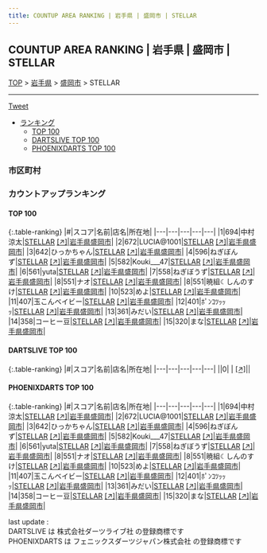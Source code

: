 ```yaml
---
title: COUNTUP AREA RANKING | 岩手県 | 盛岡市 | STELLAR
---
```

## COUNTUP AREA RANKING | 岩手県 | 盛岡市 | STELLAR

[TOP](/darts/rank/) > [岩手県](/darts/rank/岩手県/) > [盛岡市](/darts/rank/岩手県/盛岡市/) > STELLAR

___

<a href="https://twitter.com/share?ref_src=twsrc%5Etfw" data-text="COUNTUP AREA RANKING | 岩手県盛岡市STELLAR" class="twitter-share-button" data-hashtags="DARTSLIVE,PHOENIXDARTS,darts,ダーツ" data-show-count="false">Tweet</a>

* [ランキング](#カウントアップランキング)
    * [TOP 100](#top-100)
    * [DARTSLIVE TOP 100](#dartslive-top-100)
    * [PHOENIXDARTS TOP 100](#phoenixdarts-top-100)

### 市区町村

<ul>

</ul>

### カウントアップランキング

#### TOP 100



{:.table-ranking}
|#|スコア|名前|店名|所在地|
|---|---|---|---|---|
|1|694|<span class="rank-name-pd">中村 涼太</span>|<a href="/darts/rank/shops/88770.html">STELLAR</a> <a href="https://vs.phoenixdarts.com/jp/shop/shopDetailInfo/s_88770?s_seq=88770">[↗]</a>|<a href="/darts/rank/岩手県/盛岡市">岩手県盛岡市</a>|
|2|672|<span class="rank-name-pd">LUCIA@1001</span>|<a href="/darts/rank/shops/88770.html">STELLAR</a> <a href="https://vs.phoenixdarts.com/jp/shop/shopDetailInfo/s_88770?s_seq=88770">[↗]</a>|<a href="/darts/rank/岩手県/盛岡市">岩手県盛岡市</a>|
|3|642|<span class="rank-name-pd">ひっかちゃん</span>|<a href="/darts/rank/shops/88770.html">STELLAR</a> <a href="https://vs.phoenixdarts.com/jp/shop/shopDetailInfo/s_88770?s_seq=88770">[↗]</a>|<a href="/darts/rank/岩手県/盛岡市">岩手県盛岡市</a>|
|4|596|<span class="rank-name-pd">ねぎぼんず</span>|<a href="/darts/rank/shops/88770.html">STELLAR</a> <a href="https://vs.phoenixdarts.com/jp/shop/shopDetailInfo/s_88770?s_seq=88770">[↗]</a>|<a href="/darts/rank/岩手県/盛岡市">岩手県盛岡市</a>|
|5|582|<span class="rank-name-pd">Kouki___47</span>|<a href="/darts/rank/shops/88770.html">STELLAR</a> <a href="https://vs.phoenixdarts.com/jp/shop/shopDetailInfo/s_88770?s_seq=88770">[↗]</a>|<a href="/darts/rank/岩手県/盛岡市">岩手県盛岡市</a>|
|6|561|<span class="rank-name-pd">yuta</span>|<a href="/darts/rank/shops/88770.html">STELLAR</a> <a href="https://vs.phoenixdarts.com/jp/shop/shopDetailInfo/s_88770?s_seq=88770">[↗]</a>|<a href="/darts/rank/岩手県/盛岡市">岩手県盛岡市</a>|
|7|558|<span class="rank-name-pd">ねぎぼうず</span>|<a href="/darts/rank/shops/88770.html">STELLAR</a> <a href="https://vs.phoenixdarts.com/jp/shop/shopDetailInfo/s_88770?s_seq=88770">[↗]</a>|<a href="/darts/rank/岩手県/盛岡市">岩手県盛岡市</a>|
|8|551|<span class="rank-name-pd">ナオ</span>|<a href="/darts/rank/shops/88770.html">STELLAR</a> <a href="https://vs.phoenixdarts.com/jp/shop/shopDetailInfo/s_88770?s_seq=88770">[↗]</a>|<a href="/darts/rank/岩手県/盛岡市">岩手県盛岡市</a>|
|8|551|<span class="rank-name-pd">暁組☾しんのすけ</span>|<a href="/darts/rank/shops/88770.html">STELLAR</a> <a href="https://vs.phoenixdarts.com/jp/shop/shopDetailInfo/s_88770?s_seq=88770">[↗]</a>|<a href="/darts/rank/岩手県/盛岡市">岩手県盛岡市</a>|
|10|523|<span class="rank-name-pd">めよ</span>|<a href="/darts/rank/shops/88770.html">STELLAR</a> <a href="https://vs.phoenixdarts.com/jp/shop/shopDetailInfo/s_88770?s_seq=88770">[↗]</a>|<a href="/darts/rank/岩手県/盛岡市">岩手県盛岡市</a>|
|11|407|<span class="rank-name-pd">玉こんベイビー</span>|<a href="/darts/rank/shops/88770.html">STELLAR</a> <a href="https://vs.phoenixdarts.com/jp/shop/shopDetailInfo/s_88770?s_seq=88770">[↗]</a>|<a href="/darts/rank/岩手県/盛岡市">岩手県盛岡市</a>|
|12|401|<span class="rank-name-pd">ﾎﾟﾝｺﾂｯｯｯ</span>|<a href="/darts/rank/shops/88770.html">STELLAR</a> <a href="https://vs.phoenixdarts.com/jp/shop/shopDetailInfo/s_88770?s_seq=88770">[↗]</a>|<a href="/darts/rank/岩手県/盛岡市">岩手県盛岡市</a>|
|13|361|<span class="rank-name-pd">みだい</span>|<a href="/darts/rank/shops/88770.html">STELLAR</a> <a href="https://vs.phoenixdarts.com/jp/shop/shopDetailInfo/s_88770?s_seq=88770">[↗]</a>|<a href="/darts/rank/岩手県/盛岡市">岩手県盛岡市</a>|
|14|358|<span class="rank-name-pd">コーヒー豆</span>|<a href="/darts/rank/shops/88770.html">STELLAR</a> <a href="https://vs.phoenixdarts.com/jp/shop/shopDetailInfo/s_88770?s_seq=88770">[↗]</a>|<a href="/darts/rank/岩手県/盛岡市">岩手県盛岡市</a>|
|15|320|<span class="rank-name-pd">まな</span>|<a href="/darts/rank/shops/88770.html">STELLAR</a> <a href="https://vs.phoenixdarts.com/jp/shop/shopDetailInfo/s_88770?s_seq=88770">[↗]</a>|<a href="/darts/rank/岩手県/盛岡市">岩手県盛岡市</a>|


#### DARTSLIVE TOP 100



{:.table-ranking}
|#|スコア|名前|店名|所在地|
|---|---|---|---|---|
||0|<span class="rank-name-dl"> </span>|<a href="/darts/rank/shops/.html"></a> <a href="">[↗]</a>|<a href="/darts/rank//"></a>|


#### PHOENIXDARTS TOP 100



{:.table-ranking}
|#|スコア|名前|店名|所在地|
|---|---|---|---|---|
|1|694|<span class="rank-name-pd">中村 涼太</span>|<a href="/darts/rank/shops/88770.html">STELLAR</a> <a href="https://vs.phoenixdarts.com/jp/shop/shopDetailInfo/s_88770?s_seq=88770">[↗]</a>|<a href="/darts/rank/岩手県/盛岡市">岩手県盛岡市</a>|
|2|672|<span class="rank-name-pd">LUCIA@1001</span>|<a href="/darts/rank/shops/88770.html">STELLAR</a> <a href="https://vs.phoenixdarts.com/jp/shop/shopDetailInfo/s_88770?s_seq=88770">[↗]</a>|<a href="/darts/rank/岩手県/盛岡市">岩手県盛岡市</a>|
|3|642|<span class="rank-name-pd">ひっかちゃん</span>|<a href="/darts/rank/shops/88770.html">STELLAR</a> <a href="https://vs.phoenixdarts.com/jp/shop/shopDetailInfo/s_88770?s_seq=88770">[↗]</a>|<a href="/darts/rank/岩手県/盛岡市">岩手県盛岡市</a>|
|4|596|<span class="rank-name-pd">ねぎぼんず</span>|<a href="/darts/rank/shops/88770.html">STELLAR</a> <a href="https://vs.phoenixdarts.com/jp/shop/shopDetailInfo/s_88770?s_seq=88770">[↗]</a>|<a href="/darts/rank/岩手県/盛岡市">岩手県盛岡市</a>|
|5|582|<span class="rank-name-pd">Kouki___47</span>|<a href="/darts/rank/shops/88770.html">STELLAR</a> <a href="https://vs.phoenixdarts.com/jp/shop/shopDetailInfo/s_88770?s_seq=88770">[↗]</a>|<a href="/darts/rank/岩手県/盛岡市">岩手県盛岡市</a>|
|6|561|<span class="rank-name-pd">yuta</span>|<a href="/darts/rank/shops/88770.html">STELLAR</a> <a href="https://vs.phoenixdarts.com/jp/shop/shopDetailInfo/s_88770?s_seq=88770">[↗]</a>|<a href="/darts/rank/岩手県/盛岡市">岩手県盛岡市</a>|
|7|558|<span class="rank-name-pd">ねぎぼうず</span>|<a href="/darts/rank/shops/88770.html">STELLAR</a> <a href="https://vs.phoenixdarts.com/jp/shop/shopDetailInfo/s_88770?s_seq=88770">[↗]</a>|<a href="/darts/rank/岩手県/盛岡市">岩手県盛岡市</a>|
|8|551|<span class="rank-name-pd">ナオ</span>|<a href="/darts/rank/shops/88770.html">STELLAR</a> <a href="https://vs.phoenixdarts.com/jp/shop/shopDetailInfo/s_88770?s_seq=88770">[↗]</a>|<a href="/darts/rank/岩手県/盛岡市">岩手県盛岡市</a>|
|8|551|<span class="rank-name-pd">暁組☾しんのすけ</span>|<a href="/darts/rank/shops/88770.html">STELLAR</a> <a href="https://vs.phoenixdarts.com/jp/shop/shopDetailInfo/s_88770?s_seq=88770">[↗]</a>|<a href="/darts/rank/岩手県/盛岡市">岩手県盛岡市</a>|
|10|523|<span class="rank-name-pd">めよ</span>|<a href="/darts/rank/shops/88770.html">STELLAR</a> <a href="https://vs.phoenixdarts.com/jp/shop/shopDetailInfo/s_88770?s_seq=88770">[↗]</a>|<a href="/darts/rank/岩手県/盛岡市">岩手県盛岡市</a>|
|11|407|<span class="rank-name-pd">玉こんベイビー</span>|<a href="/darts/rank/shops/88770.html">STELLAR</a> <a href="https://vs.phoenixdarts.com/jp/shop/shopDetailInfo/s_88770?s_seq=88770">[↗]</a>|<a href="/darts/rank/岩手県/盛岡市">岩手県盛岡市</a>|
|12|401|<span class="rank-name-pd">ﾎﾟﾝｺﾂｯｯｯ</span>|<a href="/darts/rank/shops/88770.html">STELLAR</a> <a href="https://vs.phoenixdarts.com/jp/shop/shopDetailInfo/s_88770?s_seq=88770">[↗]</a>|<a href="/darts/rank/岩手県/盛岡市">岩手県盛岡市</a>|
|13|361|<span class="rank-name-pd">みだい</span>|<a href="/darts/rank/shops/88770.html">STELLAR</a> <a href="https://vs.phoenixdarts.com/jp/shop/shopDetailInfo/s_88770?s_seq=88770">[↗]</a>|<a href="/darts/rank/岩手県/盛岡市">岩手県盛岡市</a>|
|14|358|<span class="rank-name-pd">コーヒー豆</span>|<a href="/darts/rank/shops/88770.html">STELLAR</a> <a href="https://vs.phoenixdarts.com/jp/shop/shopDetailInfo/s_88770?s_seq=88770">[↗]</a>|<a href="/darts/rank/岩手県/盛岡市">岩手県盛岡市</a>|
|15|320|<span class="rank-name-pd">まな</span>|<a href="/darts/rank/shops/88770.html">STELLAR</a> <a href="https://vs.phoenixdarts.com/jp/shop/shopDetailInfo/s_88770?s_seq=88770">[↗]</a>|<a href="/darts/rank/岩手県/盛岡市">岩手県盛岡市</a>|


<div class="footer border-top border-gray-light mt-5 pt-3 text-right text-gray">
    last update : <span style="font-weight: italic" id="foot_last_modified"></span><br />
    DARTSLIVE は 株式会社ダーツライブ社 の登録商標です<br />
    PHOENIXDARTS は フェニックスダーツジャパン株式会社 の登録商標です<br />
</div>

<script src="https://cdnjs.cloudflare.com/ajax/libs/jquery.tablesorter/2.31.3/js/jquery.tablesorter.min.js" integrity="sha512-qzgd5cYSZcosqpzpn7zF2ZId8f/8CHmFKZ8j7mU4OUXTNRd5g+ZHBPsgKEwoqxCtdQvExE5LprwwPAgoicguNg==" crossorigin="anonymous" referrerpolicy="no-referrer"></script>
<link rel="stylesheet" href="https://cdnjs.cloudflare.com/ajax/libs/jquery.tablesorter/2.31.3/css/theme.default.min.css" integrity="sha512-wghhOJkjQX0Lh3NSWvNKeZ0ZpNn+SPVXX1Qyc9OCaogADktxrBiBdKGDoqVUOyhStvMBmJQ8ZdMHiR3wuEq8+w==" crossorigin="anonymous" referrerpolicy="no-referrer" />
<script>
$(function() {
    $(".table-ranking").tablesorter({sortList:[[0, 0]]});
    $("#foot_last_modified").text(formatDate(new Date(document.lastModified), 'yyyy-MM-dd HH:mm:ss'));
});
</script>

<script async src="https://platform.twitter.com/widgets.js" charset="utf-8"></script>